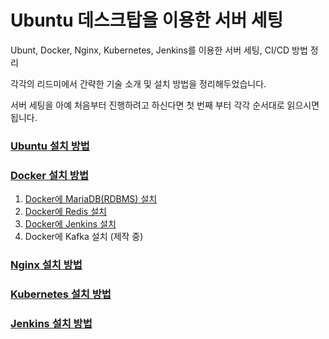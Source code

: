 # Ubuntu 데스크탑을 이용한 서버 세팅

Ubunt, Docker, Nginx, Kubernetes, Jenkins를 이용한 서버 세팅, CI/CD 방법 정리<br>

각각의 리드미에서 간략한 기술 소개 및 설치 방법을 정리해두었습니다.<br>

서버 세팅을 아예 처음부터 진행하려고 하신다면 첫 번째 부터 각각 순서대로 읽으시면 됩니다.

### [Ubuntu 설치 방법](./Ubuntu/README.md)

### [Docker 설치 방법](./Docker/README.md)
1. [Docker에 MariaDB(RDBMS) 설치](./Docker/docker_images/mariaDB/README.md)
2. [Docker에 Redis 설치](./Docker/docker_images/Redis/README.md)
3. [Docker에 Jenkins 설치](./Docker/docker_images/jenkins/README.md)
4. Docker에 Kafka 설치 (제작 중)

### [Nginx 설치 방법](./Nginx/README.md)

### [Kubernetes 설치 방법](./Kubernetes/README.md)

### [Jenkins 설치 방법](./Jenkins/README.md)